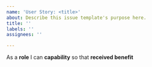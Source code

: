 ```yaml
---
name: 'User Story: <title>'
about: Describe this issue template's purpose here.
title: ''
labels: ''
assignees: ''

---
```


As a **role** I can **capability** so that **received benefit**
